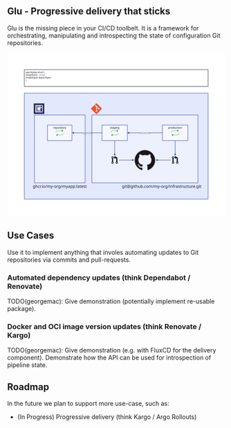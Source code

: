 Glu - Progressive delivery that sticks
--------------------------------------

Glu is the missing piece in your CI/CD toolbelt.
It is a framework for orchestrating, manipulating and introspecting the state of configuration Git repositories.

![Glu Illustration Diagram](./glu.svg)

## Use Cases

Use it to implement anything that involes automating updates to Git repositories via commits and pull-requests.

### Automated dependency updates (think Dependabot / Renovate)

TODO(georgemac): Give demonstration (potentially implement re-usable package).

### Docker and OCI image version updates (think Renovate / Kargo)

TODO(georgemac): Give demonstration (e.g. with FluxCD for the delivery component).
Demonstrate how the API can be used for introspection of pipeline state.

## Roadmap

In the future we plan to support more use-case, such as:

- (In Progress) Progressive delivery (think Kargo / Argo Rollouts)
